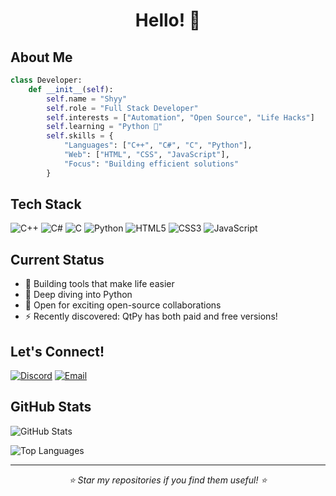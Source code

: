 <div align="center">
  
# Hello! 👋

</div>

## About Me

```python
class Developer:
    def __init__(self):
        self.name = "Shyy"
        self.role = "Full Stack Developer"
        self.interests = ["Automation", "Open Source", "Life Hacks"]
        self.learning = "Python 🐍"
        self.skills = {
            "Languages": ["C++", "C#", "C", "Python"],
            "Web": ["HTML", "CSS", "JavaScript"],
            "Focus": "Building efficient solutions"
        }
```

## Tech Stack

<div align="left">

![C++](https://img.shields.io/badge/C++-%2300599C.svg?style=for-the-badge&logo=c%2B%2B&logoColor=white)
![C#](https://img.shields.io/badge/C%23-%23239120.svg?style=for-the-badge&logo=c-sharp&logoColor=white)
![C](https://img.shields.io/badge/C-%2300599C.svg?style=for-the-badge&logo=c&logoColor=white)
![Python](https://img.shields.io/badge/Python-%233776AB.svg?style=for-the-badge&logo=python&logoColor=white)
![HTML5](https://img.shields.io/badge/HTML5-%23E34F26.svg?style=for-the-badge&logo=html5&logoColor=white)
![CSS3](https://img.shields.io/badge/CSS3-%231572B6.svg?style=for-the-badge&logo=css3&logoColor=white)
![JavaScript](https://img.shields.io/badge/JavaScript-%23F7DF1E.svg?style=for-the-badge&logo=javascript&logoColor=black)

</div>

## Current Status

- 👀 Building tools that make life easier
- 🌱 Deep diving into Python
- 💞️ Open for exciting open-source collaborations
- ⚡ Recently discovered: QtPy has both paid and free versions!

## Let's Connect!

<div align="left">

[![Discord](https://img.shields.io/badge/Discord-%237289DA.svg?logo=discord&logoColor=white)](https://discord.com/users/shyy.xyz)
[![Email](https://img.shields.io/badge/Email-D14836?logo=gmail&logoColor=white)](mailto:tvs07340@gmail.com)

</div>

## GitHub Stats

![GitHub Stats](https://github-readme-stats.vercel.app/api?username=shybruh&show_icons=true&theme=radical)

![Top Languages](https://github-readme-stats.vercel.app/api/top-langs/?username=shybruh&layout=compact&theme=radical)

---

<div align="center">
  <i>⭐ Star my repositories if you find them useful! ⭐</i>
</div>
